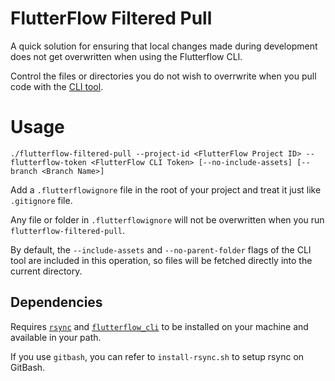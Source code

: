 # FlutterFlow Filtered Pull 

A quick solution for ensuring that local changes made during development does not get overwritten when using the Flutterflow CLI. 

Control the files or directories you do not wish to overrwrite when you pull code with the [CLI tool](https://pub.dev/packages/flutterflow_cli).

# Usage

```
./flutterflow-filtered-pull --project-id <FlutterFlow Project ID> --flutterflow-token <FlutterFlow CLI Token> [--no-include-assets] [--branch <Branch Name>]
```

Add a `.flutterflowignore` file in the root of your project and treat it just like `.gitignore` file.

Any file or folder in `.flutterflowignore` will not be overwritten when you run `flutterflow-filtered-pull`.

By default, the `--include-assets` and `--no-parent-folder` flags of the CLI tool are included in this operation, so files will be fetched directly into the current directory.

## Dependencies

Requires [`rsync`](https://linuxize.com/post/how-to-use-rsync-for-local-and-remote-data-transfer-and-synchronization/) and [`flutterflow_cli`](https://pub.dev/packages/flutterflow_cli) to be installed on your machine and available in your path.

If you use `gitbash`, you can refer to `install-rsync.sh` to setup rsync on GitBash.
